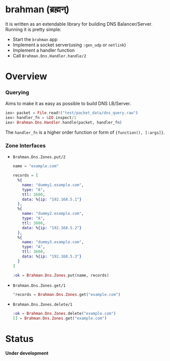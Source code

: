brahman (ब्रह्मन्)
====

It is written as an extendable library for building DNS Balancer/Server.  
Running it is pretty simple:  

- Start the `brahman` app
- Implement a socket server(using `:gen_udp` or `netlink`)
- Implement a handler function
- Call `Brahman.Dns.Handler.handle/2`

Overview
====

### Querying

Aims to make it as easy as possible to build DNS LB/Server.  

```elixir
iex> packet = File.read!("test/packet_data/dns_query.raw")
iex> handler_fn = &IO.inspect/1
iex> Brahman.Dns.Handler.handle(packet, handler_fn)
```

The `handler_fn` is a higher order function or form of `{function(), [:args]}`.  

### Zone Interfaces

- `Brahman.Dns.Zones.put/2`
  ```elixir
  name = "example.com"

  records = [
    %{
      name: "dummy1.example.com",
      type: "A",
      ttl: 3600,
      data: %{ip: "192.168.5.1"}
    },
    %{
      name: "dummy2.example.com",
      type: "A",
      ttl: 3600,
      data: %{ip: "192.168.5.2"}
    },
    %{
      name: "dummy3.example.com",
      type: "A",
      ttl: 3600,
      data: %{ip: "192.168.5.3"}
    }
  ]

  :ok = Brahman.Dns.Zones.put(name, records)
  ```

- `Brahman.Dns.Zones.get/1`
  ```elixir
  ^records = Brahman.Dns.Zones.get("example.com")
  ```

- `Brahman.Dns.Zones.delete/1`
  ```elixir
  :ok = Brahman.Dns.Zones.delete("example.com")
  [] = Brahman.Dns.Zones.get("example.com")
  ```

Status
===

__Under development__
